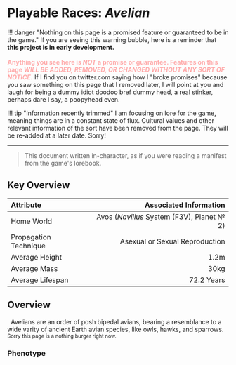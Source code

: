 # Playable Races: *Avelian*

!!! danger "Nothing on this page is a promised feature or guaranteed to be in the game."
    If you are seeing this warning bubble, here is a reminder that **this project is in early development.**<br/>
    <br/>
    <span style="color:#faa">**Anything you see here is *NOT* a promise or guarantee. Features on this page *WILL BE ADDED, REMOVED, OR CHANGED WITHOUT ANY SORT OF NOTICE.***</span> If I find you on twitter.com saying how I "broke promises" because you saw something on this page that I removed later, I will point at you and laugh for being a dummy idiot doodoo bref dummy head, a real stinker, perhaps dare I say, a poopyhead even.</span>

!!! tip "Information recently trimmed"
    I am focusing on lore for the game, meaning things are in a constant state of flux. Cultural values and other relevant information of the sort have been removed from the page. They will be re-added at a later date. Sorry!

***

> This document written in-character, as if you were reading a manifest from the game's lorebook.

## Key Overview
| Attribute  | Associated Information  |
| :--------- | ----------------: |
| Home World | Avos (*Navilius* System (F3V), Planet № 2) |
| Propagation Technique | Asexual or Sexual Reproduction |
| Average Height | 1.2m |
| Average Mass | 30kg |
| Average Lifespan | 72.2 Years |

## Overview

&nbsp;&nbsp;Avelians are an order of posh bipedal avians, bearing a resemblance to a wide varity of ancient Earth avian species, like owls, hawks, and sparrows.<br/>
<small>Sorry this page is a nothing burger right now.</small>

### Phenotype
